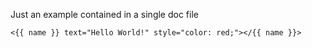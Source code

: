 Just an example contained in a single doc file

    <{{ name }} text="Hello World!" style="color: red;"></{{ name }}>
